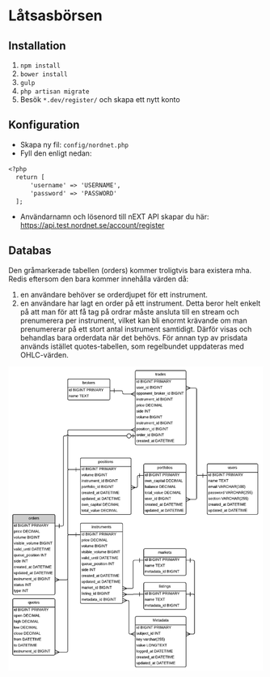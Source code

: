 # Låtsasbörsen

## Installation
1. `npm install`
2. `bower install`
3. `gulp`
4. `php artisan migrate`
5. Besök `*.dev/register/` och skapa ett nytt konto

## Konfiguration

- Skapa ny fil: `config/nordnet.php`
- Fyll den enligt nedan:
```
<?php
  return [
      'username' => 'USERNAME',
      'password' => 'PASSWORD'
  ];
```
- Användarnamn och lösenord till nEXT API skapar du här: https://api.test.nordnet.se/account/register

## Databas
Den gråmarkerade tabellen (orders) kommer troligtvis bara existera mha. Redis eftersom den bara kommer innehålla värden då:
1. en användare behöver se orderdjupet för ett instrument.
2. en användare har lagt en order på ett instrument.
Detta beror helt enkelt på att man för att få tag på ordrar måste ansluta till en stream och prenumerera per instrument, vilket kan bli enormt krävande om man prenumererar på ett stort antal instrument samtidigt. Därför visas och behandlas bara orderdata när det behövs. För annan typ av prisdata används istället quotes-tabellen, som regelbundet uppdateras med OHLC-värden. 

![database.png](https://raw.githubusercontent.com/fhqvst/cbs/master/database.png?token=AGsEwykhPbOBr9-8bs5aNkmriCcTVe6Vks5VyScwwA%3D%3D)
